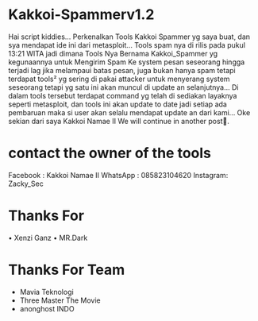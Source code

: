 # Kakkoi-Spammerv1.2
Hai script kiddies... Perkenalkan Tools Kakkoi Spammer yg saya buat, dan sya mendapat ide ini dari metasploit... Tools spam nya di rilis pada pukul 13:21 WITA jadi dimana Tools Nya Bernama Kakkoi_Spammer yg kegunaannya untuk Mengirim Spam Ke system pesan seseorang hingga terjadi lag jika melampaui batas pesan, juga bukan hanya spam tetapi terdapat tools² yg sering di pakai attacker untuk menyerang system seseorang tetapi yg satu ini akan muncul di update an selanjutnya... Di dalam tools tersebut terdapat command yg telah di sediakan layaknya seperti metasploit, dan tools ini akan update to date jadi setiap ada pembaruan maka si user akan selalu mendapat update an dari kami... Oke sekian dari saya Kakkoi Namae II We will continue in another post🙏.
# contact the owner of the tools 
Facebook : Kakkoi Namae II 
WhatsApp : 085823104620 
Instagram: Zacky_Sec
# Thanks For 
• Xenzi Ganz 
• MR.Dark
# Thanks For Team 
- Mavia Teknologi
- Three Master The Movie
- anonghost INDO
